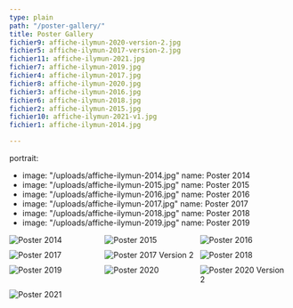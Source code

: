 ```yaml
---
type: plain
path: "/poster-gallery/"
title: Poster Gallery
fichier9: affiche-ilymun-2020-version-2.jpg
fichier5: affiche-ilymun-2017-version-2.jpg
fichier11: affiche-ilymun-2021.jpg
fichier7: affiche-ilymun-2019.jpg
fichier4: affiche-ilymun-2017.jpg
fichier8: affiche-ilymun-2020.jpg
fichier3: affiche-ilymun-2016.jpg
fichier6: affiche-ilymun-2018.jpg
fichier2: affiche-ilymun-2015.jpg
fichier10: affiche-ilymun-2021-v1.jpg
fichier1: affiche-ilymun-2014.jpg

---
```

portrait:
- image: "/uploads/affiche-ilymun-2014.jpg"
  name: Poster 2014
- image: "/uploads/affiche-ilymun-2015.jpg"
  name: Poster 2015
- image: "/uploads/affiche-ilymun-2016.jpg"
  name: Poster 2016
- image: "/uploads/affiche-ilymun-2017.jpg"
  name: Poster 2017
- image: "/uploads/affiche-ilymun-2018.jpg"
  name: Poster 2018
- image: "/uploads/affiche-ilymun-2019.jpg"
  name: Poster 2019

<div class="wrapper" style="display:grid;grid-template-columns:repeat(3,1fr);grid-gap:10px;">

<img src="gatsby-website/uploads/affiche-ilymun-2014.jpg" alt="Poster 2014">

<img src="gatsby-website/content/home-page/poster-gallery/affiche-ilymun-2015.jpg" alt="Poster 2015">

<img src="/gatsby-website/content/home-page/poster-gallery/affiche-ilymun-2016.jpg" alt="Poster 2016">

<img src="/gatsby-website/content/home-page/poster-gallery/affiche-ilymun-2017.jpg" alt="Poster 2017">

<img src="/gatsby-website/content/home-page/poster-gallery/affiche-ilymun-2017-version-2.jpg" alt="Poster 2017 Version 2">

<img src="/gatsby-website/content/home-page/poster-gallery/affiche-ilymun-2018.jpg" alt="Poster 2018">

<img src="/gatsby-website/content/home-page/poster-gallery/affiche-ilymun-2019.jpg" alt="Poster 2019">

<img src="/gatsby-website/content/home-page/poster-gallery/affiche-ilymun-2020.jpg" alt="Poster 2020">

<img src="/gatsby-website/content/home-page/poster-gallery/affiche-ilymun-2020-version-2.jpg" alt="Poster 2020 Version 2">

<img src="/gatsby-website/content/home-page/poster-gallery/affiche-ilymun-2021.jpg" alt="Poster 2021">

</div>

